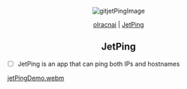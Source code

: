 <div align="center">

![gitjetPingImage](https://github.com/olracnai/JetPing/assets/135581442/761e014e-cd6e-4244-aa48-08b542ff66f2)

[olracnai](https://github.com/olracnai) | [JetPing](https://github.com/olracnai/JetPing)
## JetPing
</div>

- [ ] JetPing is an app that can ping both IPs and hostnames

[jetPingDemo.webm](https://github.com/olracnai/JetPing/assets/135581442/5690f2d3-5b5c-4ae7-b7d5-27222c963c9d)
